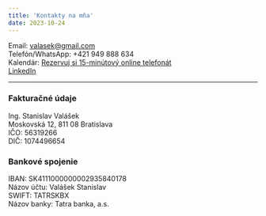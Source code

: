 ```yaml
---
title: 'Kontakty na mňa'
date: 2023-10-24
---
```


Email: valasek@gmail.com<br/>
Telefón/WhatsApp: +421 949 888 634<br/>
Kalendár: [Rezervuj si 15-minútový online telefonát](https://calendar.app.google/fNxKmJxX3D3HStkb9)<br/>
[LinkedIn](https://www.linkedin.com/in/stanislavvalasek/)

---

### Fakturačné údaje
Ing. Stanislav Valášek<br/>
Moskovská 12, 811 08 Bratislava<br/>
IČO: 56319266<br/>
DIČ: 1074496654

### Bankové spojenie

IBAN: SK4111000000002935840178<br/>
Názov účtu: Valášek Stanislav<br/>
SWIFT: TATRSKBX<br/>
Názov banky: Tatra banka, a.s.